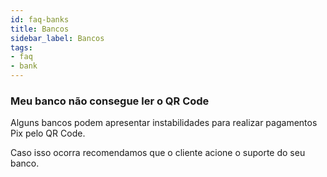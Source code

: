 ```yaml
---
id: faq-banks
title: Bancos
sidebar_label: Bancos
tags:
- faq
- bank
---
```


### Meu banco não consegue ler o QR Code

Alguns bancos podem apresentar instabilidades para realizar pagamentos Pix pelo QR Code.

Caso isso ocorra recomendamos que o cliente acione o suporte do seu banco.

